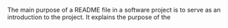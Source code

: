 The main purpose of a README file in a software project is to serve as an introduction to the project. It explains the purpose of the
